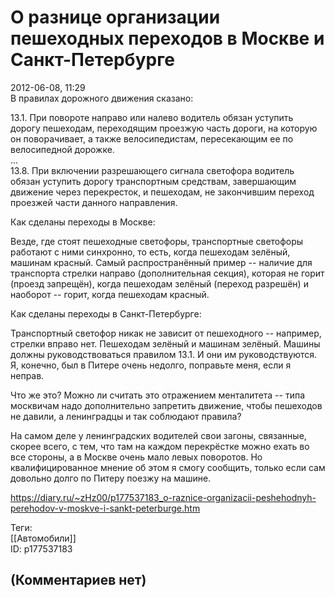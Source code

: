 О разнице организации пешеходных переходов в Москве и Санкт-Петербурге
======================================================================

  
2012-06-08, 11:29  
 В правилах дорожного движения сказано:   
   
 13.1. При повороте направо или налево водитель обязан уступить дорогу пешеходам, переходящим проезжую часть дороги, на которую он поворачивает, а также велосипедистам, пересекающим ее по велосипедной дорожке.   
 ...   
 13.8. При включении разрешающего сигнала светофора водитель обязан уступить дорогу транспортным средствам, завершающим движение через перекресток, и пешеходам, не закончившим переход проезжей части данного направления.   
   
 Как сделаны переходы в Москве:   
   
 Везде, где стоят пешеходные светофоры, транспортные светофоры работают с ними синхронно, то есть, когда пешеходам зелёный, машинам красный. Самый распространённый пример -- наличие для транспорта стрелки направо (дополнительная секция), которая не горит (проезд запрещён), когда пешеходам зелёный (переход разрешён) и наоборот -- горит, когда пешеходам красный.   
   
 Как сделаны переходы в Санкт-Петербурге:   
   
 Транспортный светофор никак не зависит от пешеходного -- например, стрелки вправо нет. Пешеходам зелёный и машинам зелёный. Машины должны руководствоваться правилом 13.1. И они им руководствуются.   
  Я, конечно, был в Питере очень недолго, поправьте меня, если я неправ.    
   
 Что же это? Можно ли считать это отражением менталитета -- типа москвичам надо дополнительно запретить движение, чтобы пешеходов не давили, а ленинградцы и так соблюдают правила?   
   
 На самом деле у ленинградских водителей свои загоны, связанные, скорее всего, с тем, что там на каждом перекрёстке можно ехать во все стороны, а в Москве очень мало левых поворотов. Но квалифицированное мнение об этом я смогу сообщить, только если сам довольно долго по Питеру поезжу на машине.   
  
<https://diary.ru/~zHz00/p177537183_o-raznice-organizacii-peshehodnyh-perehodov-v-moskve-i-sankt-peterburge.htm>  
  
Теги:  
[[Автомобили]]  
ID: p177537183  


(Комментариев нет)
------------------